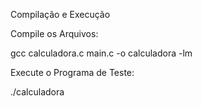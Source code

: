 Compilação e Execução

Compile os Arquivos:

gcc calculadora.c main.c -o calculadora -lm

Execute o Programa de Teste:

./calculadora
